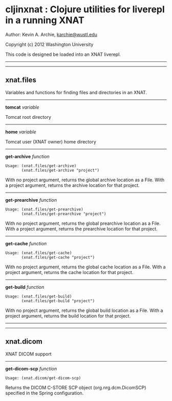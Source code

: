 cljinxnat : Clojure utilities for liverepl in a running XNAT
============================================================

Author: Kevin A. Archie, <karchie@wustl.edu>

Copyright (c) 2012 Washington University

This code is designed be loaded into an XNAT liverepl.

***
***

## xnat.files

Variables and functions for finding files and directories in an XNAT.


***

__tomcat__
_variable_

Tomcat root directory

***

__home__
_variable_

Tomcat user (XNAT owner) home directory

***

__get-archive__
_function_

    Usage: (xnat.files/get-archive)
       	   (xnat.files/get-archive "project")

With no project argument, returns the global archive location as a File.
With a project argument, returns the archive location for that project.

***

__get-prearchive__
_function_

    Usage: (xnat.files/get-prearchive)
       	   (xnat.files/get-prearchive "project")

With no project argument, returns the global prearchive location as a File.
With a project argument, returns the prearchive location for that project.

***

__get-cache__
_function_

    Usage: (xnat.files/get-cache)
       	   (xnat.files/get-cache "project")

With no project argument, returns the global cache location as a File.
With a project argument, returns the cache location for that project.

***

__get-build__
_function_

    Usage: (xnat.files/get-build)
       	   (xnat.files/get-build "project")

With no project argument, returns the global build location as a File.
With a project argument, returns the build location for that project.

***
***

## xnat.dicom

XNAT DICOM support

***

__get-dicom-scp__
_function_

    Usage: (xnat.dicom/get-dicom-scp)

Returns the DICOM C-STORE SCP object (org.nrg.dcm.DicomSCP) specified
in the Spring configuration.